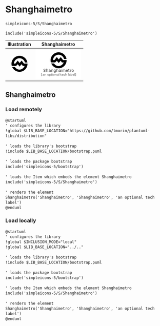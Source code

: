 # Shanghaimetro


```text
simpleicons-5/S/Shanghaimetro
```

```text
include('simpleicons-5/S/Shanghaimetro')
```



| Illustration | Shanghaimetro |
| :---: | :---: |
| ![illustration for Illustration](../../simpleicons-5/S/Shanghaimetro.png) | ![illustration for Shanghaimetro](../../simpleicons-5/S/Shanghaimetro.Local.png) |




## Shanghaimetro

### Load remotely
```plantuml
@startuml
' configures the library
!global $LIB_BASE_LOCATION="https://github.com/tmorin/plantuml-libs/distribution"

' loads the library's bootstrap
!include $LIB_BASE_LOCATION/bootstrap.puml

' loads the package bootstrap
include('simpleicons-5/bootstrap')

' loads the Item which embeds the element Shanghaimetro
include('simpleicons-5/S/Shanghaimetro')

' renders the element
Shanghaimetro('Shanghaimetro', 'Shanghaimetro', 'an optional tech label')
@enduml
```

### Load locally
```plantuml
@startuml
' configures the library
!global $INCLUSION_MODE="local"
!global $LIB_BASE_LOCATION="../.."

' loads the library's bootstrap
!include $LIB_BASE_LOCATION/bootstrap.puml

' loads the package bootstrap
include('simpleicons-5/bootstrap')

' loads the Item which embeds the element Shanghaimetro
include('simpleicons-5/S/Shanghaimetro')

' renders the element
Shanghaimetro('Shanghaimetro', 'Shanghaimetro', 'an optional tech label')
@enduml
```

